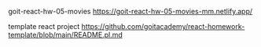 goit-react-hw-05-movies   https://goit-react-hw-05-movies-mm.netlify.app/


template react project https://github.com/goitacademy/react-homework-template/blob/main/README.pl.md
